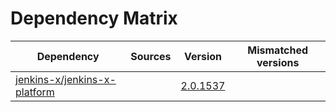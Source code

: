 # Dependency Matrix

Dependency | Sources | Version | Mismatched versions
---------- | ------- | ------- | -------------------
[jenkins-x/jenkins-x-platform](https://github.com/jenkins-x/jenkins-x-platform) |  | [2.0.1537](https://github.com/jenkins-x/jenkins-x-platform/releases/tag/v2.0.1537) | 
